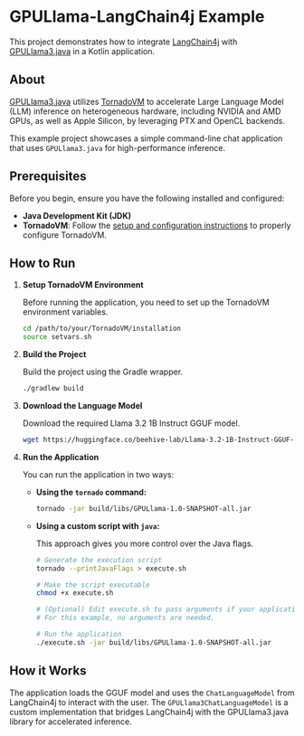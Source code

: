 # GPULlama-LangChain4j Example

This project demonstrates how to integrate [LangChain4j](https://docs.langchain4j.dev/integrations/language-models/gpullama3-java) with [GPULlama3.java](https://github.com/beehive-lab/GPULlama3.java) in a Kotlin application.

## About

[GPULlama3.java](https://github.com/beehive-lab/GPULlama3.java) utilizes [TornadoVM](https://www.tornadovm.org/) to accelerate Large Language Model (LLM) inference on heterogeneous hardware, including NVIDIA and AMD GPUs, as well as Apple Silicon, by leveraging PTX and OpenCL backends.

This example project showcases a simple command-line chat application that uses `GPULlama3.java` for high-performance inference.

## Prerequisites

Before you begin, ensure you have the following installed and configured:

*   **Java Development Kit (JDK)**
*   **TornadoVM**: Follow the [setup and configuration instructions](https://github.com/beehive-lab/GPULlama3.java?tab=readme-ov-file#prerequisites) to properly configure TornadoVM.

## How to Run

1.  **Setup TornadoVM Environment**

    Before running the application, you need to set up the TornadoVM environment variables.

    ```bash
    cd /path/to/your/TornadoVM/installation
    source setvars.sh
    ```

2.  **Build the Project**

    Build the project using the Gradle wrapper.

    ```bash
    ./gradlew build
    ```

3.  **Download the Language Model**

    Download the required Llama 3.2 1B Instruct GGUF model.

    ```bash
    wget https://huggingface.co/beehive-lab/Llama-3.2-1B-Instruct-GGUF-FP16/resolve/main/beehive-llama-3.2-1b-instruct-fp16.gguf
    ```

4.  **Run the Application**

    You can run the application in two ways:

    *   **Using the `tornado` command:**

        ```bash
        tornado -jar build/libs/GPULlama-1.0-SNAPSHOT-all.jar
        ```

    *   **Using a custom script with `java`:**

        This approach gives you more control over the Java flags.

        ```bash
        # Generate the execution script
        tornado --printJavaFlags > execute.sh

        # Make the script executable
        chmod +x execute.sh

        # (Optional) Edit execute.sh to pass arguments if your application needs them.
        # For this example, no arguments are needed.

        # Run the application
        ./execute.sh -jar build/libs/GPULlama-1.0-SNAPSHOT-all.jar
        ```

## How it Works

The application loads the GGUF model and uses the `ChatLanguageModel` from LangChain4j to interact with the user. The `GPULlama3ChatLanguageModel` is a custom implementation that bridges LangChain4j with the GPULlama3.java library for accelerated inference.
